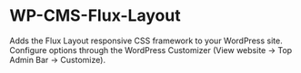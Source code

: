 # WP-CMS-Flux-Layout
Adds the Flux Layout responsive CSS framework to your WordPress site. Configure options through the WordPress Customizer (View website -> Top Admin Bar -> Customize).
